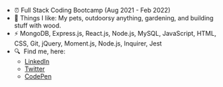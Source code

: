
- &#9200; Full Stack Coding Bootcamp (Aug 2021 - Feb 2022)
- &#127803; Things I like: My pets, outdoorsy anything, gardening, and building stuff with wood.
- &#9889; MongoDB, Express.js, React.js, Node.js, MySQL, JavaScript, HTML, CSS, Git, jQuery, Moment.js, Node.js, Inquirer, Jest  
- &#128269;&nbsp; Find me, here:
   * [LinkedIn](https://www.linkedin.com/in/legroh/ "LinkedIn Profile")
   * [Twitter](https://twitter.com/GrohTech "Twitter Profile") 
   * [CodePen](https://codepen.io/GrohTech "CodePen Profile")
